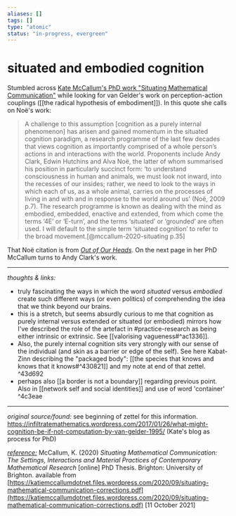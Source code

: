 ```yaml
---
aliases: []
tags: []
type: "atomic"
status: "in-progress, evergreen"
---
```


# situated and embodied cognition

Stumbled across [Kate McCallum's PhD work "Situating Mathematical Communication"](https://katiemccallumdotnet.files.wordpress.com/2020/09/situating-mathematical-communication-corrections.pdf) while looking for van Gelder's work on perception-action couplings ([[the radical hypothesis of embodiment]]). In this quote she calls on Noë's work:

> A challenge to this assumption [cognition as a purely internal phenomenon] has arisen and gained momentum in the situated cognition paradigm, a research programme of the last few decades that views cognition as importantly comprised of a whole person’s actions in and interactions with the world. Proponents include Andy Clark, Edwin Hutchins and Alva Noë, the latter of whom summarised his position in particularly succinct form: ‘to understand consciousness in human and animals, we must look not inward, into the recesses of our insides; rather, we need to look to the ways in which each of us, as a whole animal, carries on the processes of living in and with and in response to the world around us’ (Noë, 2009 p.7). The research programme is known as dealing with the mind as embodied, embedded, enactive and extended, from which come the terms ‘4E’ or ‘E-turn’, and the terms ‘situated’ or ‘grounded’ are often used. I will default to the simple term ‘situated cognition’ to refer to the broad movement.[@mccallum-2020-situating p.35]

That Noë citation is from _[Out of Our Heads](x-devonthink-item://862E4140-BE38-4B24-92CC-CF329937C950)_. 
On the next page in her PhD McCallum turns to Andy Clark's work.


---

_thoughts & links:_

- truly fascinating the ways in which the word _situated_ versus _embodied_ create such different ways (or even politics) of comprehending the idea that we think beyond our brains. 
- this is a stretch, but seems absurdly curious to me that cognition as purely internal versus extended or situated (or embodied) mirrors how I've described the role of the artefact in #practice-research as being either intrinsic or extrinsic. See [[valorising vagueness#^ac1336]]. 
- Also, the purely internal cognition sits very strongly with our sense of the individual (and skin as a barrier or edge of the self). See here Kabat-Zinn describing the "packaged body": [[the species that knows and knows that it knows#^430821]] and my note at end of that zettel. ^43d692
- perhaps also [[a border is not a boundary]] regarding previous point. Also in [[network self and social identities]] and use of word 'container' ^4c3eae


---

_original source/found:_ see beginning of zettel for this information. <https://infiltratemathematics.wordpress.com/2017/01/26/what-might-cognition-be-if-not-computation-by-van-gelder-1995/> (Kate's blog as process for PhD)

_[reference:](x-devonthink-item://E9BE695A-E52E-40E9-A67A-421ABE021350)_ McCallum, K. (2020) _Situating Mathematical Communication: The Settings, Interactions and Material Practices of Contemporary Mathematical Research_ [online] PhD Thesis. Brighton: University of Brighton. available from [https://katiemccallumdotnet.files.wordpress.com/2020/09/situating-mathematical-communication-corrections.pdf](https://katiemccallumdotnet.files.wordpress.com/2020/09/situating-mathematical-communication-corrections.pdf) [11 October 2021]
